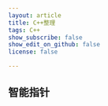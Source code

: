 ```yaml
---
layout: article
title: C++整理
tags: C++
show_subscribe: false
show_edit_on_github: false
license: false

---
```


<!--more-->

## 智能指针

